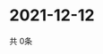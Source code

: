 # 2021-12-12
  共 0条

  <!-- BEGIN -->
  <!-- 最后更新时间Sun Dec 12 2021 18:04:27 GMT+0000 (Coordinated Universal Time) -->
  
  <!-- END -->
  
  